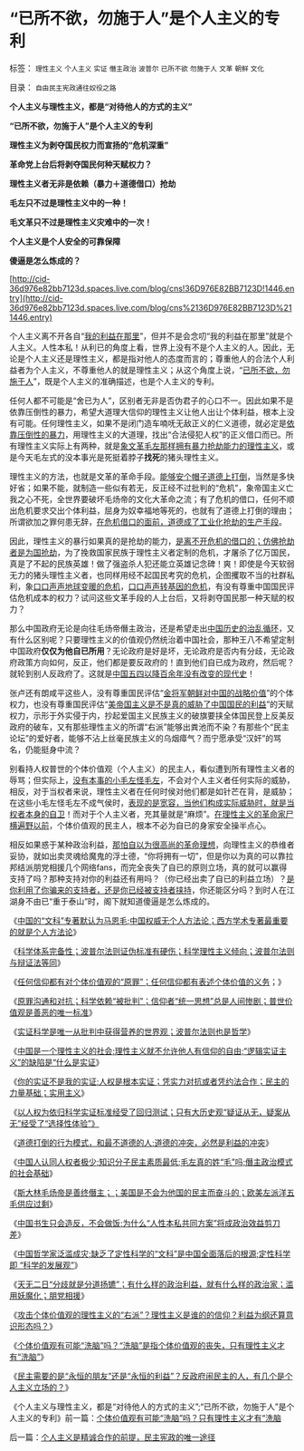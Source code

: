 # “已所不欲，勿施于人”是个人主义的专利

标签： `理性主义` `个人主义` `实证` `僭主政治` `波普尔` `已所不欲` `勿施于人` `文革` `朝鲜` `文化` 

目录： `自由民主宪政通往奴役之路`

**个人主义与理性主义，都是“对待他人的方式的主义”**

**“已所不欲，勿施于人”是个人主义的专利**

**理性主义为剥夺国民权力而宣扬的“危机深重”**

**革命党上台后将剥夺国民何种天赋权力？**

**理性主义者无非是依赖（暴力＋道德借口）抢劫**

**毛左只不过是理性主义中的一种！**

**毛文革只不过是理性主义灾难中的一次！**

**个人主义是个人安全的可靠保障**

**傻逼是怎么炼成的？**

[http://cid-36d976e82bb7123d.spaces.live.com/blog/cns!36D976E82BB7123D!1446.entry](http://cid-36d976e82bb7123d.spaces.live.com/blog/cns%2136D976E82BB7123D%211446.entry)

个人主义离不开各自“[我的利益在那里](http://blog.sina.com.cn/s/blog_5563a64d0100dfvx.html)”，但并不是会念叨“我的利益在那里”就是个人主义。人性本私！从利已的角度上看，世界上没有不是个人主义的人。因此，无论是个人主义还是理性主义，都是指对他人的态度而言的；尊重他人的合法个人利益者为个人主义，不尊重他人的就是理性主义；从这个角度上说，“[已所不欲，勿施于人](../../../2009/6/19/“已所不欲，勿施于人”就是普世的价值观.md)”，既是个人主义的准确描述，也是个人主义的专利。

任何人都不可能是“舍已为人”，区别者无非是否伪君子的心口不一。因此如果不是依靠压倒性的暴力，希望大道理大信仰的理性主义让他人出让个体利益，根本上没有可能。任何理性主义，如果不是闭门造车喃呒无敌正义的仁义道德，就必定是[依靠压倒性的暴力](../../../2010/5/11/邪恶的本质是愚蠢！.md)，用理性主义的大道理，找出“合法侵犯人权”的正义借口而已。所有理性主义实际上有两种，就是[象文革毛左那样拥有暴力抢劫能力的理性主义](../../../2010/5/11/抢劫的经济含义是生产，物质生产都是“抢劫”.md)，或是今天毛左式的没本事光是死挺着脖子**找死**的猪头理性主义。

理性主义的方法，也就是文革的革命手段。[能够安个帽子道德上打倒](../../../2010/6/23/“讲道德者”最缺德.md)，当然是多快好省；如果不能，就制造一些似有若无，反正经不过批判的“危机”，象帝国主义亡我之心不死，全世界要破坏毛炀帝的文化大革命之流；有了危机的借口，任何不顺出危机要求交出个体利益，屈身为奴幸福地等死的，也就有了道德上打倒的理由；所谓欲加之罪何患无辞，[在危机借口的面前，道德成了工业化抢劫的生产手段](../../../2009/11/28/危机管理有成本边界，不值得“不惜一切代价避免危机”.md)。

因此，理性主义的暴行如果真的是抢劫的能力，[是离不开危机的借口的；仿佛抢劫者是为国抢劫](../../../2010/1/21/国家是危机管理的工具.md)，为了挽救国家民族于理性主义者定制的危机，才屠杀了亿万国民，真是了不起的民族英雄！做了强盗杀人犯还能立英雄记念碑！爽！即使是今天软弱无力的猪头理性主义者，也同样用经不起国民考究的危机，企图攫取不当的社群私利，象[口口声声地球变暖的危机](../../../2009/12/30/中国操心CO2排放是吃饱了撑着.md)，[口口声声转基因的危机](../../../2010/5/28/不要强迫转基因消费者&quot;是或否&quot;选择.md)，有没有尊重中国国民评估危机成本的权力？试问这些文革手段的人上台后，又将剥夺国民那一种天赋的权力？

那么中国政府无论是向往毛炀帝僭主政治，还是希望走出[中国历史的治乱循环](../../../2010/3/3/为什么历史治乱循环总是不息更残暴？.md)，又有什么区别呢？只要理性主义的价值观仍然统治着中国社会，那种王八不希望定制中国政府**仅仅为他自已所用**？无论政府是好是坏，无论政府是否内有分歧，无论政府政策方向如何，反正，他们都是要反政府的！直到他们自已成为政府，然后呢？就轮到别人反政府了。这就是[中国五四以降百余年没有改变的现代史](../../../2010/5/27/网络可以接触赤裸裸的恶性人格.md)！

张卢还有朗咸平这些人，没有尊重国民评估“[金将军朝鲜对中国的战略价值](../../../2010/1/11/后朝鲜将成为中国苦大仇深的对手.md)”的个体权力，也没有尊重国民评估“[美帝国主义是不是真的威胁了中国国民的利益](../../../2009/2/15/美国资本根本不可能低价收购中国.md)”的天赋权力，示形于外实侵于内，抄起爱国主义民族主义的破旗要挟全体国民登上反美反政府的破车，又有那些理性主义的所谓“右派”能够出粪池而不染？有那些个“民主论坛”的爱好者，能够不沾上丝毫民族主义的乌烟瘴气？而宁愿承受“汉奸”的骂名，仍能挺身中流？

别看持人权普世的个体价值观（个人主义）的民主人，看似遭到所有理性主义者的辱骂；但实际上，[没有本事的小毛左怪毛左](../../../2010/5/14/唯恐天下不乱的革命家.md)，不会对个人主义者任何实际的威胁，相反，对于当权者来说，理性主义者在任何时侯对他们都是如针芒在背，是威胁；在这些小毛左怪毛左不成气侯时，[表现的是宽容，当他们构成实际威胁时，就是当权者本身的自卫](../../../2010/5/14/用民主要求政府也要用民主约束自已.md)！而对于个人主义者，充其量就是“麻烦”。[在理性主义的革命家尸横遍野以前](../../../2009/7/12/政府依法执法不是镇压.md)，个体价值观的民主人，根本不必为自已的身家安全操半点心。

相反如果惑于某种政治利益，[那怕自以为很高尚的革命理想](../../../2009/8/29/过高的期望造就了唯心，左倾，和乌托邦.md)，向理性主义的恭维者妥协，就如出卖灵魂给魔鬼的浮士德，“你将拥有一切”，但是你以为真的可以靠拉邦结派朋党相援几个网络fans，而完全丧失了自已的原则立场，真的就可以赢得支持了吗？那种支持对你的利益还有用吗？（你已经出卖了自已的利益立场）？[是你利用了你骗来的支持者，还是你已经被支持者挟持](http://blog.sina.com.cn/s/blog_5563a64d0100iiqj.html)，你还能区分吗？到时人在江湖身不由已“重于泰山”时，阁下就知道傻逼是怎么炼成的。

《[中国的“文科”专著默认为马恩毛;中国权威无个人方法论；西方学术专著最重要的就是个人方法论](../../../2010/6/20/中国文史权威没有个人方法论.md)》

《[科学体系完备性；波普尔法则证伪标准有硬伤；科学理性主义倾向；波普尔法则与辩证法等同](../../../2010/6/20/波普尔法则先验（transcendental）有歧义.md)》

《[任何信仰都有对个体价值观的“原罪”；任何信仰都有表述个体价值的义务](../../../2010/6/20/任何信仰都有对个体价值观的“原罪”.md)；》

《[原罪沟通和对抗；科学依赖“被批判”；信仰者“统一思想”总是人间惨剧；普世价值观是善恶的唯一标准](../../../2010/6/21/人权普世的个体价值观是善恶的唯一标准.md)》

《[实证科学是唯一从批判中获得营养的世界观；波普尔法则也是哲学](../../../2010/6/21/实证科学是唯一依赖批判，不需要文过饰非的世界观.md)》

《[中国是一个理性主义的社会;理性主义就不允许他人有信仰的自由;“逻辑实证主义”的缺陷是“什么是实证](../../../2010/6/22/中国仍是一个理性主义的社会.md)》

《[你的实证不是我的实证;人权是根本实证；凭实力对抗或者凭约法合作；民主的力量基础；实用主义](../../../2010/6/22/你的实证不是我的实证;实证主义也是理性主义.md)》

《[以人权为依归科学实证标准经受了回归测试；只有大历史观“疑证从无，疑案从无”经受了“选择性体验”》](../../../2010/6/22/最大的敌人是自已；科学实证标准的的回归测试.md)

《[道德打倒的行为模式，和最不道德的人;道德的冲突，必然是利益的冲突](../../../2010/6/23/“讲道德者”最缺德.md)》

《[中国人认同人权者极少;知识分子民主素质最低;毛左真的姓“毛”吗;僭主政治模式的社会基础](../../../2010/6/23/毛左真的姓“毛”吗.md)》

《[斯大林毛炀帝是善终僭主；；美国是不会为他国的民主而奋斗的；欧美左派洋五毛供应过剩](../../../2010/6/23/美国是不会为他国的民主而奋斗的.md)》

《[中国书生只会造反，不会做饭;为什么“人性本私共同方案”将成政治效益剪刀差](../../../2010/6/24/中国传统书生只会造反不会做饭.md)》

《[中国哲学家泛滥成灾;缺乏了定性科学的“文科”是中国全面落后的根源;定性科学即
“科学的发展观”](../../../2010/6/24/中国哲学家泛滥成灾的原因.md)》

《[天无二日“分歧就是分道扬镳”；有什么样的政治利益，就有什么样的政治家；滥用妖魔化；朋党相援](../../../2010/6/25/政治家是开发政治利益的专家.md)》

《[攻击个体价值观的理性主义的“右派”？理性主义是谁的的信仰？利益为纲还算意识形态吗？](../../../2010/6/25/唯利是图就不可能是意识形态.md)》

《[个体价值观有可能“洗脑”吗？“洗脑”是指个体价值观的丧失，只有理性主义才有“洗脑”](../../../2010/6/25/个体价值观有可能“洗脑”吗？只有理性主义才有“洗脑.md)》

《[民主需要的是“永恒的朋友”还是“永恒的利益”？反政府闹民主的人，有几个是个人主义立场的？](http://blog.sina.com.cn/s/blog_5563a64d0100jf9t.html)》

《个人主义与理性主义，都是“对待他人的方式的主义”;“已所不欲，勿施于人”是个人主义的专利》前一篇：[个体价值观有可能“洗脑”吗？只有理性主义才有“洗脑](../../../2010/6/25/个体价值观有可能“洗脑”吗？只有理性主义才有“洗脑.md)

后一篇：[个人主义是精诚合作的前提，民主宪政的唯一途径](../../../2010/6/26/个人主义是精诚合作的前提，民主宪政的唯一途径.md)